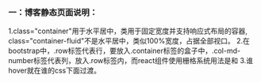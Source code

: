 ### 一：博客静态页面说明：
1.class="container"用于水平居中，类用于固定宽度并支持响应式布局的容器, class="container-fluid"不是水平居中，类似100%宽度，占据全部视口。
2.在bootstrap中，.row标签代表行，要放入.container标签的盒子中，.col-md-number标签代表列，放入.row标签内，而react组件使用栅格系统用法是<Row></Row>和<Col></Col>
3.谁hover就在谁的css下面过渡。